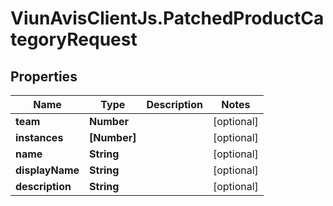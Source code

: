 # ViunAvisClientJs.PatchedProductCategoryRequest

## Properties

Name | Type | Description | Notes
------------ | ------------- | ------------- | -------------
**team** | **Number** |  | [optional] 
**instances** | **[Number]** |  | [optional] 
**name** | **String** |  | [optional] 
**displayName** | **String** |  | [optional] 
**description** | **String** |  | [optional] 


